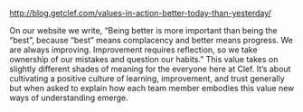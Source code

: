 http://blog.getclef.com/values-in-action-better-today-than-yesterday/

On our website we write, “Being better is more important than being the “best”, because “best” means complacency and better means progress. We are always improving. Improvement requires reflection, so we take ownership of our mistakes and question our habits.”  This value takes on slightly different shades of meaning for the everyone here at Clef.  It’s about cultivating a positive culture of learning, improvement, and trust generally but when asked to explain how each team member embodies this value new ways of understanding emerge.


